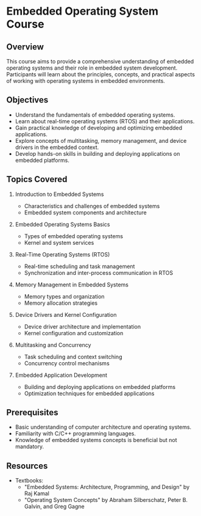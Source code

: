 # Embedded Operating System Course

## Overview
This course aims to provide a comprehensive understanding of embedded operating systems and their role in embedded system development. Participants will learn about the principles, concepts, and practical aspects of working with operating systems in embedded environments.

## Objectives
- Understand the fundamentals of embedded operating systems.
- Learn about real-time operating systems (RTOS) and their applications.
- Gain practical knowledge of developing and optimizing embedded applications.
- Explore concepts of multitasking, memory management, and device drivers in the embedded context.
- Develop hands-on skills in building and deploying applications on embedded platforms.

## Topics Covered
1. Introduction to Embedded Systems
   - Characteristics and challenges of embedded systems
   - Embedded system components and architecture

2. Embedded Operating Systems Basics
   - Types of embedded operating systems
   - Kernel and system services

3. Real-Time Operating Systems (RTOS)
   - Real-time scheduling and task management
   - Synchronization and inter-process communication in RTOS

4. Memory Management in Embedded Systems
   - Memory types and organization
   - Memory allocation strategies

5. Device Drivers and Kernel Configuration
   - Device driver architecture and implementation
   - Kernel configuration and customization

6. Multitasking and Concurrency
   - Task scheduling and context switching
   - Concurrency control mechanisms

7. Embedded Application Development
   - Building and deploying applications on embedded platforms
   - Optimization techniques for embedded applications

## Prerequisites
- Basic understanding of computer architecture and operating systems.
- Familiarity with C/C++ programming languages.
- Knowledge of embedded systems concepts is beneficial but not mandatory.

## Resources
- Textbooks:
  - "Embedded Systems: Architecture, Programming, and Design" by Raj Kamal
  - "Operating System Concepts" by Abraham Silberschatz, Peter B. Galvin, and Greg Gagne

